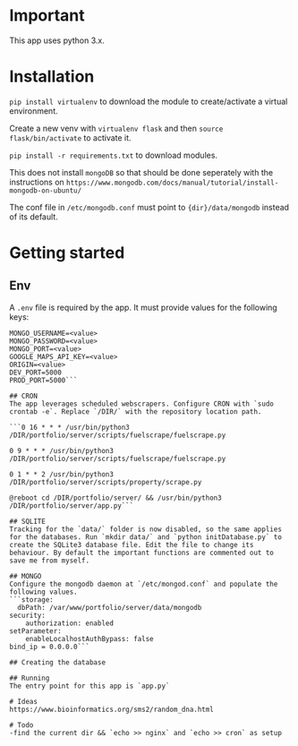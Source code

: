# Important
This app uses python 3.x.

# Installation
`pip install virtualenv` to download the module to create/activate a virtual environment.

Create a new venv with `virtualenv flask` and then `source flask/bin/activate` to activate it.

`pip install -r requirements.txt` to download modules.

This does not install `mongoDB` so that should be done seperately with the instructions on `https://www.mongodb.com/docs/manual/tutorial/install-mongodb-on-ubuntu/`

The conf file in `/etc/mongodb.conf` must point to `{dir}/data/mongodb` instead of its default.

# Getting started

## Env
A `.env` file is required by the app. It must provide values for the following keys:
```ENV=[development, production]
MONGO_USERNAME=<value>
MONGO_PASSWORD=<value>
MONGO_PORT=<value>
GOOGLE_MAPS_API_KEY=<value>
ORIGIN=<value>
DEV_PORT=5000
PROD_PORT=5000``` 

## CRON
The app leverages scheduled webscrapers. Configure CRON with `sudo crontab -e`. Replace `/DIR/` with the repository location path.

```0 16 * * * /usr/bin/python3 /DIR/portfolio/server/scripts/fuelscrape/fuelscrape.py

0 9 * * * /usr/bin/python3 /DIR/portfolio/server/scripts/fuelscrape/fuelscrape.py

0 1 * * 2 /usr/bin/python3 /DIR/portfolio/server/scripts/property/scrape.py

@reboot cd /DIR/portfolio/server/ && /usr/bin/python3 /DIR/portfolio/server/app.py```

## SQLITE
Tracking for the `data/` folder is now disabled, so the same applies for the databases. Run `mkdir data/` and `python initDatabase.py` to create the SQLite3 database file. Edit the file to change its behaviour. By default the important functions are commented out to save me from myself.

## MONGO
Configure the mongodb daemon at `/etc/mongod.conf` and populate the following values.
```storage:
  dbPath: /var/www/portfolio/server/data/mongodb
security:
    authorization: enabled
setParameter:
    enableLocalhostAuthBypass: false
bind_ip = 0.0.0.0```

## Creating the database

## Running
The entry point for this app is `app.py`

# Ideas
https://www.bioinformatics.org/sms2/random_dna.html

# Todo
-find the current dir && `echo >> nginx` and `echo >> cron` as setup
